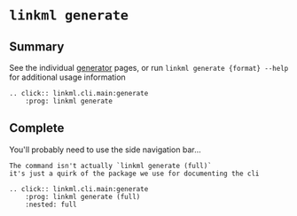 # `linkml generate`

## Summary

See the individual [generator](../generators/index.rst) pages,
or run `linkml generate {format} --help` for additional usage information

```{eval-rst}
.. click:: linkml.cli.main:generate
    :prog: linkml generate

```

## Complete

You'll probably need to use the side navigation bar...

```{note}
The command isn't actually `linkml generate (full)`
it's just a quirk of the package we use for documenting the cli
```

```{eval-rst}
.. click:: linkml.cli.main:generate
    :prog: linkml generate (full)
    :nested: full

```